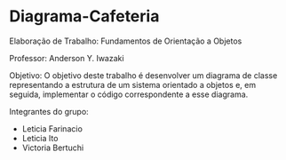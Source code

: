 # Diagrama-Cafeteria
Elaboração de Trabalho: Fundamentos de Orientação a Objetos

Professor: Anderson Y. Iwazaki

Objetivo: O objetivo deste trabalho é desenvolver um diagrama de classe representando a estrutura de um sistema orientado a objetos e, em seguida, implementar o código correspondente a esse diagrama.

Integrantes do grupo: 
- Leticia Farinacio
- Leticia Ito
- Victoria Bertuchi


